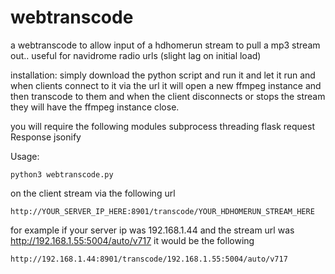 # webtranscode
a webtranscode to allow input of a hdhomerun stream to pull a mp3 stream out.. useful for navidrome radio urls (slight lag on initial load)

installation:
simply download the python script and run it and let it run and when clients connect to it via the url it will open a new ffmpeg instance and then transcode to them and when the client disconnects or stops the stream they will have the ffmpeg instance close.

you will require the following modules subprocess threading flask request Response jsonify

Usage:

`python3 webtranscode.py`

on the client stream via the following url

`http://YOUR_SERVER_IP_HERE:8901/transcode/YOUR_HDHOMERUN_STREAM_HERE`

for example if your server ip was 192.168.1.44 and the stream url was http://192.168.1.55:5004/auto/v717 it would be the following 

`http://192.168.1.44:8901/transcode/192.168.1.55:5004/auto/v717`




